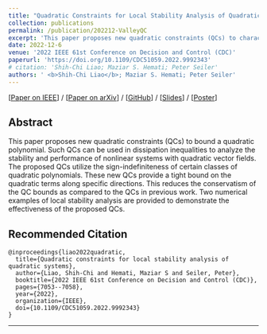 ```yaml
---
title: "Quadratic Constraints for Local Stability Analysis of Quadratic Systems"
collection: publications
permalink: /publication/202212-ValleyQC
excerpt: 'This paper proposes new quadratic constraints (QCs) to characterize a quadratic polynomial. Such QCs can be used in dissipation inequalities to analyze the stability and performance of nonlinear systems with quadratic vector fields.'
date: 2022-12-6
venue: '2022 IEEE 61st Conference on Decision and Control (CDC)'
paperurl: 'https://doi.org/10.1109/CDC51059.2022.9992343'
# citation: 'Shih-Chi Liao; Maziar S. Hemati; Peter Seiler'
authors: ' <b>Shih-Chi Liao</b>; Maziar S. Hemati; Peter Seiler'
---
```


\[[Paper on IEEE](https://doi.org/10.1109/CDC51059.2022.9992343)\] / 
\[[Paper on arXiv](https://arxiv.org/abs/2209.03565)\] / 
\[[GitHub](https://github.com/SCLiao47/ValleyQC_ROA)\] /
\[[Slides](/files/ValleyQC_2022CDC_Slides.pdf)\] /
\[[Poster](/files/ValleyQC_2023MW_Poster.pdf)\]


## Abstract
This paper proposes new quadratic constraints (QCs) to bound a quadratic polynomial. Such QCs can be used in dissipation inequalities to analyze the stability and performance of nonlinear systems with quadratic vector fields. The proposed QCs utilize the sign-indefiniteness of certain classes of quadratic polynomials. These new QCs provide a tight bound on the quadratic terms along specific directions. This reduces the conservatism of the QC bounds as compared to the QCs in previous work. Two numerical examples of local stability analysis are provided to demonstrate the effectiveness of the proposed QCs.


## Recommended Citation

```
@inproceedings{liao2022quadratic,
  title={Quadratic constraints for local stability analysis of quadratic systems},
  author={Liao, Shih-Chi and Hemati, Maziar S and Seiler, Peter},
  booktitle={2022 IEEE 61st Conference on Decision and Control (CDC)},
  pages={7053--7058},
  year={2022},
  organization={IEEE},
  doi={10.1109/CDC51059.2022.9992343}
}
```

----